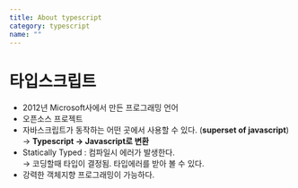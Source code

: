 ```yaml
---
title: About typescript
category: typescript
name: ""
---
```


# 타입스크립트

- 2012년 Microsoft사에서 만든 프로그래밍 언어
- 오픈소스 프로젝트
- 자바스크립트가 동작하는 어떤 곳에서 사용할 수 있다. (**superset of javascript**)  
  → **Typescript → Javascript로 변환**
- Statically Typed : 컴파일시 에러가 발생한다.  
  → 코딩할때 타입이 결정됨. 타입에러를 받아 볼 수 있다.
- 강력한 객체지향 프로그래밍이 가능하다.
